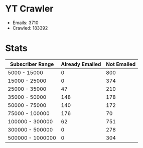 # YT Crawler
- Emails: 3710
- Crawled: 183392

# Stats
| Subscriber Range  | Already Emailed | Not Emailed |
|-------|-------|-------|
| 5000 - 15000 | 0 | 800 |
| 15000 - 25000 | 0 | 374 |
| 25000 - 35000 | 47 | 210 |
| 35000 - 50000 | 148 | 178 |
| 50000 - 75000 | 140 | 172 |
| 75000 - 100000 | 176 | 70 |
| 100000 - 300000 | 62 | 751 |
| 300000 - 500000 | 0 | 278 |
| 500000 - 1000000 | 0 | 304 |

